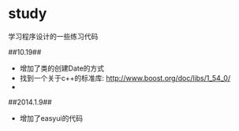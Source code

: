 study
=====

学习程序设计的一些练习代码

##10.19##
- 增加了类的创建Date的方式
- 找到一个关于c++的标准库: http://www.boost.org/doc/libs/1_54_0/
- 


##2014.1.9##
- 增加了easyui的代码

